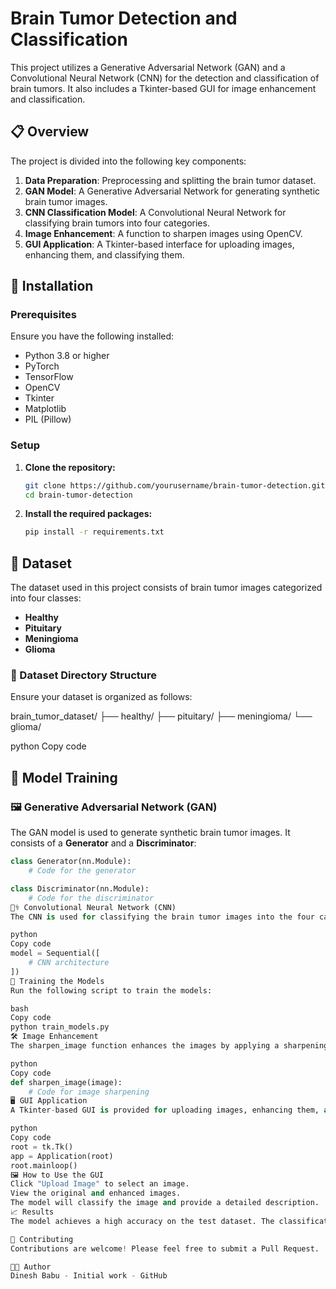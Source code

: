 # Brain Tumor Detection and Classification

This project utilizes a Generative Adversarial Network (GAN) and a Convolutional Neural Network (CNN) for the detection and classification of brain tumors. It also includes a Tkinter-based GUI for image enhancement and classification.

## 📋 Overview

The project is divided into the following key components:

1. **Data Preparation**: Preprocessing and splitting the brain tumor dataset.
2. **GAN Model**: A Generative Adversarial Network for generating synthetic brain tumor images.
3. **CNN Classification Model**: A Convolutional Neural Network for classifying brain tumors into four categories.
4. **Image Enhancement**: A function to sharpen images using OpenCV.
5. **GUI Application**: A Tkinter-based interface for uploading images, enhancing them, and classifying them.

## 🚀 Installation

### Prerequisites

Ensure you have the following installed:

- Python 3.8 or higher
- PyTorch
- TensorFlow
- OpenCV
- Tkinter
- Matplotlib
- PIL (Pillow)

### Setup

1. **Clone the repository:**

    ```bash
    git clone https://github.com/yourusername/brain-tumor-detection.git
    cd brain-tumor-detection
    ```

2. **Install the required packages:**

    ```bash
    pip install -r requirements.txt
    ```

## 📂 Dataset

The dataset used in this project consists of brain tumor images categorized into four classes:

- **Healthy**
- **Pituitary**
- **Meningioma**
- **Glioma**

### 📁 Dataset Directory Structure

Ensure your dataset is organized as follows:

brain_tumor_dataset/
├── healthy/
├── pituitary/
├── meningioma/
└── glioma/

python
Copy code

## 🧠 Model Training

### 🖼️ Generative Adversarial Network (GAN)

The GAN model is used to generate synthetic brain tumor images. It consists of a **Generator** and a **Discriminator**:

```python
class Generator(nn.Module):
    # Code for the generator

class Discriminator(nn.Module):
    # Code for the discriminator
🧑‍⚕️ Convolutional Neural Network (CNN)
The CNN is used for classifying the brain tumor images into the four categories mentioned above:

python
Copy code
model = Sequential([
    # CNN architecture
])
🔧 Training the Models
Run the following script to train the models:

bash
Copy code
python train_models.py
🛠️ Image Enhancement
The sharpen_image function enhances the images by applying a sharpening filter using OpenCV:

python
Copy code
def sharpen_image(image):
    # Code for image sharpening
🖥️ GUI Application
A Tkinter-based GUI is provided for uploading images, enhancing them, and classifying them:

python
Copy code
root = tk.Tk()
app = Application(root)
root.mainloop()
🖼️ How to Use the GUI
Click "Upload Image" to select an image.
View the original and enhanced images.
The model will classify the image and provide a detailed description.
📈 Results
The model achieves a high accuracy on the test dataset. The classification model is capable of distinguishing between healthy tissue and various types of tumors with considerable precision.

🤝 Contributing
Contributions are welcome! Please feel free to submit a Pull Request.

🧑‍💻 Author
Dinesh Babu - Initial work - GitHub
